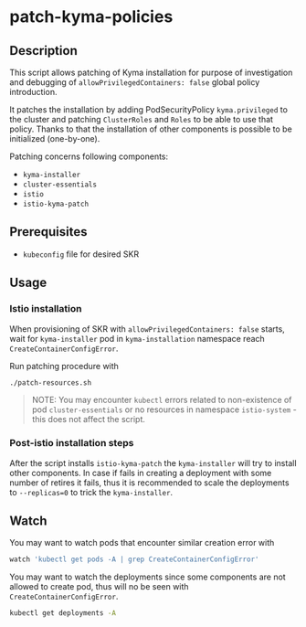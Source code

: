 # patch-kyma-policies

## Description

This script allows patching of Kyma installation for purpose of investigation and debugging of `allowPrivilegedContainers: false` global policy introduction.

It patches the installation by adding PodSecurityPolicy `kyma.privileged` to the cluster and patching  `ClusterRoles` and `Roles` to be able to use that policy. Thanks to that the installation of other components is possible to be initialized (one-by-one).

Patching concerns following components:
- `kyma-installer`
- `cluster-essentials`
- `istio`
- `istio-kyma-patch`

## Prerequisites

- `kubeconfig` file for desired SKR

## Usage

### Istio installation
When provisioning of SKR with `allowPrivilegedContainers: false` starts, wait for `kyma-installer` pod in `kyma-installation` namespace reach `CreateContainerConfigError`.

Run patching procedure with

```bash
./patch-resources.sh
```

> NOTE: You may encounter `kubectl` errors related to non-existence of pod `cluster-essentials` or no resources in namespace `istio-system` - this does not affect the script.

### Post-istio installation steps

After the script installs `istio-kyma-patch` the `kyma-installer` will try to install other components. In case if fails in creating a deployment with some number of retires it fails, thus it is recommended to scale the deployments to `--replicas=0` to trick the `kyma-installer`.

## Watch

You may want to watch pods that encounter similar creation error with

```bash
watch 'kubectl get pods -A | grep CreateContainerConfigError'
```

You may want to watch the deployments since some components are not allowed to create pod, thus will no be seen with `CreateContainerConfigError`.

```bash
kubectl get deployments -A
```